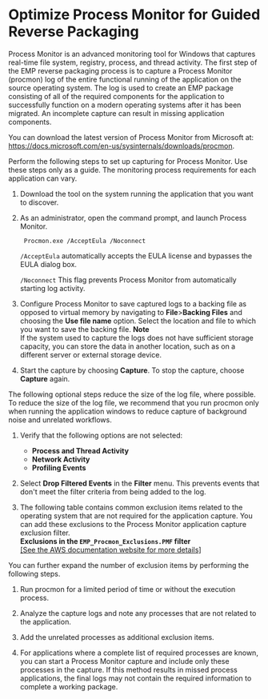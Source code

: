 # Optimize Process Monitor for Guided Reverse Packaging<a name="emp-procmon"></a>

Process Monitor is an advanced monitoring tool for Windows that captures real\-time file system, registry, process, and thread activity\. The first step of the EMP reverse packaging process is to capture a Process Monitor \(procmon\) log of the entire functional running of the application on the source operating system\. The log is used to create an EMP package consisting of all of the required components for the application to successfully function on a modern operating systems after it has been migrated\. An incomplete capture can result in missing application components\.

You can download the latest version of Process Monitor from Microsoft at: [https://docs\.microsoft\.com/en\-us/sysinternals/downloads/procmon](https://docs.microsoft.com/en-us/sysinternals/downloads/procmon)\.

Perform the following steps to set up capturing for Process Monitor\. Use these steps only as a guide\. The monitoring process requirements for each application can vary\.

1. Download the tool on the system running the application that you want to discover\.

1. As an administrator, open the command prompt, and launch Process Monitor\.

   ```
    Procmon.exe /AcceptEula /Noconnect
   ```

   `/AcceptEula` automatically accepts the EULA license and bypasses the EULA dialog box\.

   `/Noconnect` This flag prevents Process Monitor from automatically starting log activity\.

1. Configure Process Monitor to save captured logs to a backing file as opposed to virtual memory by navigating to **File**>**Backing Files** and choosing the **Use file name** option\. Select the location and file to which you want to save the backing file\.
**Note**  
If the system used to capture the logs does not have sufficient storage capacity, you can store the data in another location, such as on a different server or external storage device\.

1. Start the capture by choosing **Capture**\. To stop the capture, choose **Capture** again\.

The following optional steps reduce the size of the log file, where possible\. To reduce the size of the log file, we recommend that you run procmon only when running the application windows to reduce capture of background noise and unrelated workflows\. 

1. Verify that the following options are not selected:
   + **Process and Thread Activity**
   + **Network Activity**
   + **Profiling Events**

1. Select **Drop Filtered Events** in the **Filter** menu\. This prevents events that don't meet the filter criteria from being added to the log\.

1. The following table contains common exclusion items related to the operating system that are not required for the application capture\. You can add these exclusions to the Process Monitor application capture exclusion filter\.  
**Exclusions in the `EMP_Procmon_Exclusions.PMF` filter**    
[\[See the AWS documentation website for more details\]](http://docs.aws.amazon.com/emp/latest/userguide/emp-procmon.html)

You can further expand the number of exclusion items by performing the following steps\.

1. Run procmon for a limited period of time or without the execution process\.

1. Analyze the capture logs and note any processes that are not related to the application\.

1. Add the unrelated processes as additional exclusion items\.

1. For applications where a complete list of required processes are known, you can start a Process Monitor capture and include only these processes in the capture\. If this method results in missed process applications, the final logs may not contain the required information to complete a working package\.